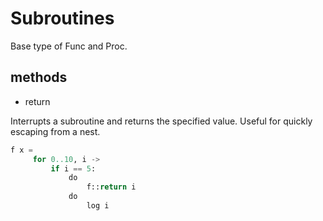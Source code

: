# Subroutines

Base type of Func and Proc.

## methods

* return

Interrupts a subroutine and returns the specified value. Useful for quickly escaping from a nest.

```python
f x =
     for 0..10, i ->
         if i == 5:
             do
                 f::return i
             do
                 log i
```